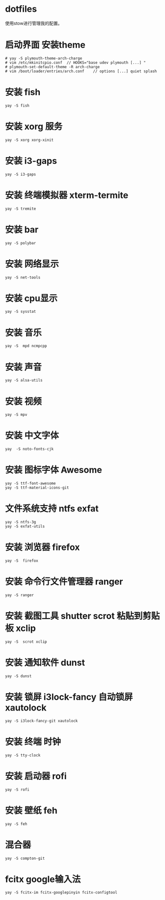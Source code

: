 # dotfiles
使用stow进行管理我的配置。

# 启动界面 安装theme
```
# yay -S plymouth-theme-arch-charge
# vim /etc/mkinitcpio.conf	// HOOKS="base udev plymouth [...] "
# plymouth-set-default-theme -R arch-charge
# vim /boot/loader/entries/arch.conf	// options [...] quiet splash
```

# 安装 fish
```
yay -S fish
```

# 安装 xorg 服务 
```
yay -S xorg xorg-xinit
```

# 安装 i3-gaps
```
yay -S i3-gaps
```

# 安装 终端模拟器 xterm-termite
```
yay -S tremite
```

# 安装 bar
```
yay -S polybar
```

# 安装 网络显示
```
yay -S net-tools
```

# 安装 cpu显示
```
yay -S sysstat
```

# 安装 音乐
```
yay -S  mpd ncmpcpp
```

# 安装 声音
```
yay -S alsa-utils
```
# 安装 视频
```
yay -S mpv
```

# 安装 中文字体
```
yay  -S noto-fonts-cjk
```

# 安装 图标字体 Awesome 
```
yay -S ttf-font-awesome
yay -S ttf-material-icons-git
```
# 文件系统支持 ntfs exfat
```
yay -S ntfs-3g
yay -S exfat-utils
```
# 安装 浏览器 firefox
```
yay -S  firefox
```

# 安装 命令行文件管理器 ranger
```
yay -S ranger
```

# 安装 截图工具 shutter scrot  粘贴到剪贴板 xclip
```
yay -S  scrot xclip
```

# 安装 通知软件 dunst
```
yay -S dunst
```

# 安装 锁屏 i3lock-fancy 自动锁屏 xautolock
```
yay -S i3lock-fancy-git xautolock
```

# 安装 终端 时钟
```
yay -S tty-clock
```

# 安装 启动器 rofi
```
yay -S rofi
```

# 安装 壁纸 feh
```
yay -S feh
```

# 混合器
```
yay -S compton-git
```

# fcitx google输入法
```
yay -S fcitx-im fcitx-googlepinyin fcitx-configtool
```
